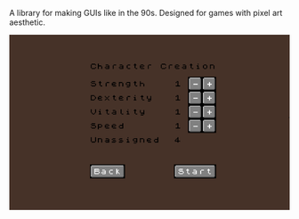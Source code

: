 A library for making GUIs like in the 90s. Designed for games with pixel art aesthetic.

![](screenshot.png?raw=true)
